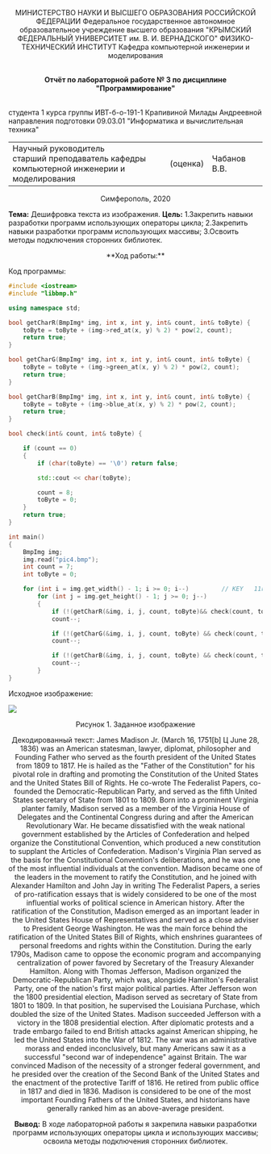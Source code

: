 <center>МИНИСТЕРСТВО НАУКИ И ВЫСШЕГО ОБРАЗОВАНИЯ РОССИЙСКОЙ ФЕДЕРАЦИИ
Федеральное государственное автономное образовательное учреждение высшего образования
"КРЫМСКИЙ ФЕДЕРАЛЬНЫЙ УНИВЕРСИТЕТ им. В. И. ВЕРНАДСКОГО"
ФИЗИКО-ТЕХНИЧЕСКИЙ ИНСТИТУТ
Кафедра компьютерной инженерии и моделирования
<br/><br/>

**Отчёт по лабораторной работе № 3
по дисциплине "Программирование"**
</center>
<br/>

<left>
студента 1 курса группы ИВТ-б-о-191-1
Крапивиной Милады Андреевной
направления подготовки 09.03.01 "Информатика и вычислительная техника"</left>

<table>
<tr><td>Научный руководитель<br/> старший преподаватель кафедры<br/> компьютерной инженерии и моделирования</td>
<td>(оценка)</td>
<td>Чабанов В.В.</td>
</tr>
</table>

<center>Симферополь, 2020</center>


**Тема:** Дешифровка текста из изображения.
**Цель:**
1.Закрепить навыки разработки программ использующих операторы цикла;
2.Закрепить навыки разработки программ использующих массивы;
3.Освоить методы подключения сторонних библиотек.

<center>**Ход работы:**</center>

Код программы:
```cpp
#include <iostream>
#include "libbmp.h"

using namespace std;

bool getCharR(BmpImg* img, int x, int y, int& count, int& toByte) {
	toByte = toByte + (img->red_at(x, y) % 2) * pow(2, count);
	return true;
}

bool getCharG(BmpImg* img, int x, int y, int& count, int& toByte) {
	toByte = toByte + (img->green_at(x, y) % 2) * pow(2, count);
	return true;
}

bool getCharB(BmpImg* img, int x, int y, int& count, int& toByte) {
	toByte = toByte + (img->blue_at(x, y) % 2) * pow(2, count);
	return true;
}

bool check(int& count, int& toByte) {

	if (count == 0)
	{
		if (char(toByte) == '\0') return false;

		std::cout << char(toByte);

		count = 8;
		toByte = 0;
	}
	return true;
}

int main()
{
	BmpImg img;
	img.read("pic4.bmp");
	int count = 7;
	int toByte = 0;

	for (int i = img.get_width() - 1; i >= 0; i--)         // KEY   11r 11g 11b 10r 10g 10b 01r 01g
		for (int j = img.get_height() - 1; j >= 0; j--)
		{
			if (!(getCharR(&img, i, j, count, toByte)&& check(count, toByte))) return 0;
			count--;

			if (!(getCharG(&img, i, j, count, toByte) && check(count, toByte))) return 0;
			count--;

			if (!(getCharB(&img, i, j, count, toByte) && check(count, toByte))) return 0;
			count--;
		}
}
```
Исходное изображение:

![](https://raw.githubusercontent.com/MiladaKrapivina/LabWorks/master/%D0%9B%D0%B0%D0%B1%D0%BE%D1%80%D0%B0%D1%82%D0%BE%D1%80%D0%BD%D0%B0%D1%8F%20%D1%80%D0%B0%D0%B1%D0%BE%D1%82%D0%B0%203/%D0%A0%D0%B8%D1%81%D1%83%D0%BD%D0%BA%D0%B8/pic4.bmp)

<center>Рисунок 1. Заданное изображение
	
Декодированный текст:
James Madison Jr. (March 16, 1751[b] Ц June 28, 1836) was an American statesman, lawyer, diplomat, philosopher and Founding Father who served as the fourth president of the United States from 1809 to 1817. He is hailed as the "Father of the Constitution" for his pivotal role in drafting and promoting the Constitution of the United States and the United States Bill of Rights. He co-wrote The Federalist Papers, co-founded the Democratic-Republican Party, and served as the fifth United States secretary of State from 1801 to 1809.
Born into a prominent Virginia planter family, Madison served as a member of the Virginia House of Delegates and the Continental Congress during and after the American Revolutionary War. He became dissatisfied with the weak national government established by the Articles of Confederation and helped organize the Constitutional Convention, which produced a new constitution to supplant the Articles of Confederation. Madison's Virginia Plan served as the basis for the Constitutional Convention's deliberations, and he was one of the most influential individuals at the convention. Madison became one of the leaders in the movement to ratify the Constitution, and he joined with Alexander Hamilton and John Jay in writing The Federalist Papers, a series of pro-ratification essays that is widely considered to be one of the most influential works of political science in American history.
After the ratification of the Constitution, Madison emerged as an important leader in the United States House of Representatives and served as a close adviser to President George Washington. He was the main force behind the ratification of the United States Bill of Rights, which enshrines guarantees of personal freedoms and rights within the Constitution. During the early 1790s, Madison came to oppose the economic program and accompanying centralization of power favored by Secretary of the Treasury Alexander Hamilton. Along with Thomas Jefferson, Madison organized the Democratic-Republican Party, which was, alongside Hamilton's Federalist Party, one of the nation's first major political parties. After Jefferson won the 1800 presidential election, Madison served as secretary of State from 1801 to 1809. In that position, he supervised the Louisiana Purchase, which doubled the size of the United States.
Madison succeeded Jefferson with a victory in the 1808 presidential election. After diplomatic protests and a trade embargo failed to end British attacks against American shipping, he led the United States into the War of 1812. The war was an administrative morass and ended inconclusively, but many Americans saw it as a successful "second war of independence" against Britain. The war convinced Madison of the necessity of a stronger federal government, and he presided over the creation of the Second Bank of the United States and the enactment of the protective Tariff of 1816. He retired from public office in 1817 and died in 1836. Madison is considered to be one of the most important Founding Fathers of the United States, and historians have generally ranked him as an above-average president.

**Вывод:**
В ходе лабораторной работы я закрепила навыки разработки программ использующих операторы цикла и использующих массивы; освоила методы подключения сторонних библиотек.
